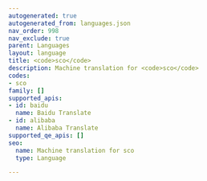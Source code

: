 ```yaml
---
autogenerated: true
autogenerated_from: languages.json
nav_order: 998
nav_exclude: true
parent: Languages
layout: language
title: <code>sco</code>
description: Machine translation for <code>sco</code>
codes:
- sco
family: []
supported_apis:
- id: baidu
  name: Baidu Translate
- id: alibaba
  name: Alibaba Translate
supported_qe_apis: []
seo:
  name: Machine translation for sco
  type: Language

---
```



